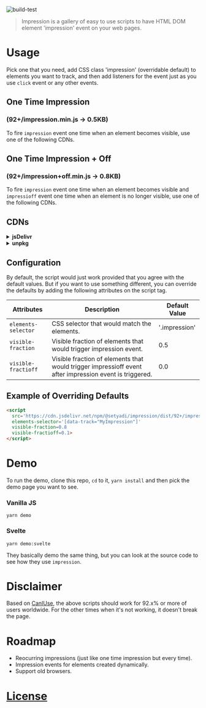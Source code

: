 ![build-test](https://github.com/styd/impression/workflows/build-test/badge.svg)

> Impression is a gallery of easy to use scripts to have HTML DOM element 'impression' event on
> your web pages.

# Usage

Pick one that you need, add CSS class 'impression' (overridable default) to elements you want to
track, and then add listeners for the event just as you use `click` event or any other events.

## One Time Impression
### (92+/impression.min.js -> 0.5KB)

To fire `impression` event one time when an element becomes visible, use one of the following CDNs.

## One Time Impression + Off
### (92+/impression+off.min.js -> 0.8KB)

To fire `impression` event one time when an element becomes visible and `impressioff` event one time
when an element is no longer visible, use one of the following CDNs.

## CDNs

<details>
  <summary><strong>jsDelivr</strong></summary>

```html
<script src='https://cdn.jsdelivr.net/npm/@setyadi/impression/dist/92+/impression.min.js'></script>
```

```html
<script src='https://cdn.jsdelivr.net/npm/@setyadi/impression/dist/92+/impression+off.min.js'></script>
```

</details>

<details>
  <summary><strong>unpkg</strong></summary>


```html
<script src='https://unpkg.com/@setyadi/impression/dist/92+/impression.min.js'></script>
```

```html
<script src='https://unpkg.com/@setyadi/impression/dist/92+/impression+off.min.js'></script>
```

</details>


## Configuration

By default, the script would just work provided that you agree with the default values. But if you
want to use something different, you can override the defaults by adding the following attributes on
the script tag.

| Attributes         | Description                                                                                            | Default Value |
|--------------------|--------------------------------------------------------------------------------------------------------|---------------|
|`elements-selector` | CSS selector that would match the elements.                                                            | '.impression' |
|`visible-fraction`  | Visible fraction of elements that would trigger impression event.                                      | 0.5           |
|`visible-fractioff` | Visible fraction of elements that would trigger impressioff event after impression event is triggered. | 0.0           |

## Example of Overriding Defaults

```html
<script
  src='https://cdn.jsdelivr.net/npm/@setyadi/impression/dist/92+/impression+off.min.js'
  elements-selector='[data-track="MyImpression"]'
  visible-fraction=0.8
  visible-fractioff=0.1>
</script>
```


# Demo

To run the demo, clone this repo, `cd` to it, `yarn install` and then pick the demo page you want to
see.

### Vanilla JS

```
yarn demo
```

### Svelte

```
yarn demo:svelte
```

They basically demo the same thing, but you can look at the source code to see how they use
`impression`.


# Disclaimer

Based on [CanIUse](https://www.caniuse.com), the above scripts should work for 92.x% or more of users
worldwide. For the other times when it's not working, it doesn't break the page.


# Roadmap

- Reocurring impressions (just like one time impression but every time).
- Impression events for elements created dynamically.
- Support old browsers.


# [License](LICENSE)
